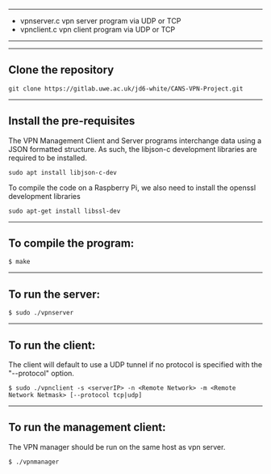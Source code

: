 *************************************************
* vpnserver.c vpn server program via UDP or TCP  
* vpnclient.c vpn client program via UDP or TCP
************************************************

--------------------------
Clone the repository
--------------------------

    git clone https://gitlab.uwe.ac.uk/jd6-white/CANS-VPN-Project.git
    
--------------------------
Install the pre-requisites
--------------------------
The VPN Management Client and Server programs interchange data using a JSON formatted structure. As such, the libjson-c development libraries are required to be installed.

    sudo apt install libjson-c-dev
    
To compile the code on a Raspberry Pi, we also need to install the openssl development libraries

    sudo apt-get install libssl-dev
    
--------------------------
To compile the program: 
--------------------------
    $ make 

--------------------------
To run the server: 
--------------------------
    $ sudo ./vpnserver

--------------------------
To run the client: 
--------------------------
The client will default to use a UDP tunnel if no protocol is specified with the "--protocol" option.

    $ sudo ./vpnclient -s <serverIP> -n <Remote Network> -m <Remote Network Netmask> [--protocol tcp|udp]

--------------------------
To run the management client: 
--------------------------

The VPN manager should be run on the same host as vpn server.

    $ ./vpnmanager